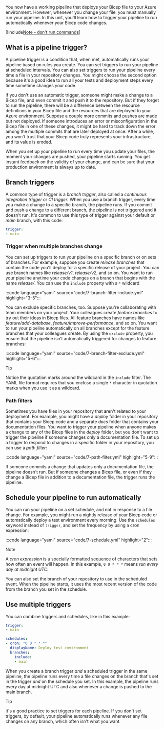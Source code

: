 You now have a working pipeline that deploys your Bicep file to your Azure environment. However, whenever you change your file, you must manually run your pipeline. In this unit, you'll learn how to trigger your pipeline to run automatically whenever your Bicep code changes.

[!include[Note - don't run commands](../../../includes/dont-run-commands.md)]

## What is a pipeline trigger?

A pipeline trigger is a condition that, when met, automatically runs your pipeline based on rules you create. You can set triggers to run your pipeline at scheduled intervals. You can also set triggers to run your pipeline every time a file in your repository changes. You might choose the second option because it's a good idea to run all your tests and deployment steps every time sometime changes your code.

If you don't use an automatic trigger, someone might make a change to a Bicep file, and even commit it and push it to the repository. But if they forget to run the pipeline, there will be a difference between the resource definitions in your Bicep file and the resources that are deployed to your Azure environment. Suppose a couple more commits and pushes are made but not deployed. If someone introduces an error or misconfiguration in the Bicep file in one of these changes, it might be hard to track down the error among the multiple commits that are later deployed at once. After a while, you won't trust that your Bicep code truly represents your infrastructure, and its value is eroded.

When you set up your pipeline to run every time you update your files, the moment your changes are pushed, your pipeline starts running. You get instant feedback on the validity of your change, and can be sure that your production environment is always up to date.

## Branch triggers

A common type of trigger is a *branch trigger*, also called a *continuous integration trigger* or *CI trigger*. When you use a branch trigger, every time you make a change to a specific branch, the pipeline runs. If you commit and push a change to a different branch, the pipeline is not triggered and it doesn't run. It's common to use this type of trigger against your default or *main*  branch, with this code:

```yaml
trigger: 
- main
```

### Trigger when multiple branches change

You can set up triggers to run your pipeline on a specific branch or on sets of branches. For example, suppose you create *release branches* that contain the code you'll deploy for a specific release of your project. You can use branch names like *release/v1*, *release/v2*, and so on. You want to run your pipeline anytime your code changes on a branch that begins with the name *release/*. You can use the `include` property with a `*` wildcard:

:::code language="yaml" source="code/7-branch-filter-include.yml" highlight="3-5":::

You can exclude specific branches, too. Suppose you're collaborating with team members on your project. Your colleagues create *feature branches* to try out their ideas in Bicep files. All feature branches have names like *feature/add-database*, *feature/improve-performance*, and so on. You want to run your pipeline automatically on all branches except for the feature branches that your colleagues create. By using the `exclude` property, you ensure that the pipeline isn't automatically triggered for changes to feature branches:

:::code language="yaml" source="code/7-branch-filter-exclude.yml" highlight="5-6":::

> [!TIP]
> Notice the quotation marks around the wildcard in the `include` filter. The YAML file format requires that you enclose a single `*` character in quotation marks when you use it as a wildcard.

### Path filters

Sometimes you have files in your repository that aren't related to your deployment. For example, you might have a *deploy* folder in your repository that contains your Bicep code and a separate *docs* folder that contains your documentation files. You want to trigger your pipeline when anyone makes a change to any of the Bicep files in the *deploy* folder, but you don't want to trigger the pipeline if someone changes only a documentation file. To set up a trigger to respond to changes in a specific folder in your repository, you can use a *path filter*:

:::code language="yaml" source="code/7-path-filter.yml" highlight="5-9":::

If someone commits a change that updates only a documentation file, the pipeline doesn't run. But if someone changes a Bicep file, or even if they change a Bicep file in addition to a documentation file, the trigger runs the pipeline.

## Schedule your pipeline to run automatically

You can run your pipeline on a set schedule, and not in response to a file change. For example, you might run a nightly release of your Bicep code or automatically deploy a test environment every morning. Use the `schedules` keyword instead of `trigger`, and set the frequency by using a cron expression:

:::code language="yaml" source="code/7-schedule.yml" highlight="2":::

> [!NOTE]
> A *cron expression* is a specially formatted sequence of characters that sets how often an event will happen. In this example, `0 0 * * *` means *run every day at midnight UTC*.

You can also set the branch of your repository to use in the scheduled event. When the pipeline starts, it uses the most recent version of the code from the branch you set in the schedule.

## Use multiple triggers

You can combine triggers and schedules, like in this example:

```yaml
trigger: 
- main

schedules:
- cron: "0 0 * * *"
  displayName: Deploy test environment
  branches:
    include:
    - main
```

When you create a branch trigger *and* a scheduled trigger in the same pipeline, the pipeline runs every time a file changes on the branch that's set in the trigger *and* on the schedule you set. In this example, the pipeline runs every day at midnight UTC and also whenever a change is pushed to the main branch.

> [!TIP]
> It's a good practice to set triggers for each pipeline. If you don't set triggers, by default, your pipeline automatically runs whenever any file changes on any branch, which often isn't what you want.
